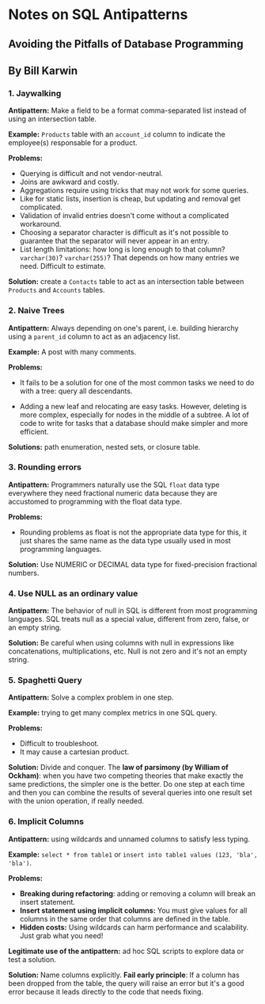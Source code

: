 # Notes on SQL Antipatterns
## Avoiding the Pitfalls of Database Programming
## By Bill Karwin

### 1. Jaywalking

**Antipattern:** Make a field to be a format comma-separated list instead of using an intersection table. 

**Example:** ``Products`` table with an ``account_id`` column to indicate the employee(s) responsable for a product. 

**Problems:** 

* Querying is difficult and not vendor-neutral.
* Joins are awkward and costly.
* Aggregations require using tricks that may not work for some queries.
* Like for static lists, insertion is cheap, but updating and removal get complicated.
* Validation of invalid entries doesn't come without a complicated workaround.
* Choosing a separator character is difficult as it's not possible to guarantee that the separator will never appear in an entry.
* List length limitations: how long is long enough to that column? ``varchar(30)``? ``varchar(255)``? That depends on how many entries we need. Difficult to estimate.

**Solution:** create a ``Contacts`` table to act as an intersection table between ``Products`` and ``Accounts`` tables.

### 2. Naive Trees

**Antipattern:** Always depending on one's parent, i.e. building hierarchy using a ``parent_id`` column to act as an adjacency list.

**Example:** A post with many comments.

**Problems:**

* It fails to be a solution for one of the most common tasks we need to do with a tree: query all descendants.

* Adding a new leaf and relocating are easy tasks. However, deleting is more complex, especially for nodes in the middle of a subtree. A lot of code to write for tasks that a database should make simpler and more efficient.

**Solutions:** path enumeration, nested sets, or closure table. 


### 3. Rounding errors

**Antipattern:** Programmers naturally use the SQL `float` data type everywhere they need fractional numeric data because they are accustomed to programming with the float data type.

**Problems:**
* Rounding problems as float is not the appropriate data type for this, it just shares the same name as the data type usually used in most programming languages.

**Solution:** Use NUMERIC or DECIMAL data type for fixed-precision fractional numbers.

### 4. Use NULL as an ordinary value

**Antipattern:** The behavior of null in SQL is different from most programming languages. SQL treats null as a special value, different from zero, false, or an empty string.

**Solution:** Be careful when using columns with null in expressions like concatenations, multiplications, etc. Null is not zero and it's not an empty string.

### 5. Spaghetti Query

**Antipattern:** Solve a complex problem in one step.

**Example:** trying to get many complex metrics in one SQL query.

**Problems:**
* Difficult to troubleshoot.
* It may cause a cartesian product.

**Solution:** Divide and conquer. The **law of parsimony (by William of Ockham)**: when you have two competing theories that make exactly the same predictions, the simpler one is the better. Do one step at each time and then you can combine the results of several queries into one result set with the union operation, if really needed.

### 6. Implicit Columns

**Antipattern:** using wildcards and unnamed columns to satisfy less typing.

**Example:** `select * from table1` or `insert into table1 values (123, 'bla', 'bla')`.

**Problems:**

* **Breaking during refactoring**: adding or removing a column will break an insert statement.
* **Insert statement using implicit columns:** You must give values for all columns in the same order that columns are defined in the table.
* **Hidden costs:** Using wildcards can harm performance and scalability. Just grab what you need!

**Legitimate use of the antipattern:** ad hoc SQL scripts to explore data or test a solution.

**Solution:** Name columns explicitly. **Fail early principle**: If a column has been dropped from the table, the query will raise an error but it's a good error because it leads directly to the code that needs fixing.
